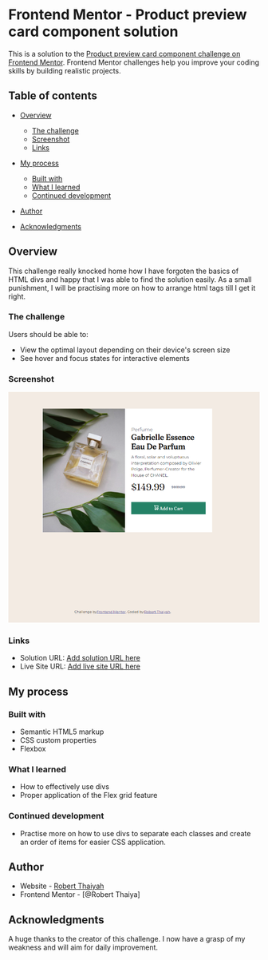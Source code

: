 # Frontend Mentor - Product preview card component solution

This is a solution to the [Product preview card component challenge on Frontend Mentor](https://www.frontendmentor.io/challenges/product-preview-card-component-GO7UmttRfa). Frontend Mentor challenges help you improve your coding skills by building realistic projects. 

## Table of contents

- [Overview](#overview)
  - [The challenge](#the-challenge)
  - [Screenshot](#screenshot)
  - [Links](#links)
- [My process](#my-process)
  - [Built with](#built-with)
  - [What I learned](#what-i-learned)
  - [Continued development](#continued-development)

- [Author](#author)
- [Acknowledgments](#acknowledgments)


## Overview
This challenge really knocked home how I have forgoten the basics of HTML divs and happy that I was able to find the solution easily.
As a small punishment, I will be practising more on how to arrange html tags till I get it right. 

### The challenge

Users should be able to:

- View the optimal layout depending on their device's screen size
- See hover and focus states for interactive elements

### Screenshot

![](./images/screenshot%20main.png)

### Links

- Solution URL: [Add solution URL here](https://github.com/Robert-Thaiyah/product-preview-card.git)
- Live Site URL: [Add live site URL here](https://your-live-site-url.com)

## My process

### Built with

- Semantic HTML5 markup
- CSS custom properties
- Flexbox

### What I learned
 - How to effectively use divs
 - Proper application of the Flex grid feature


### Continued development

- Practise more on how to use divs to separate each classes and create an order of items for easier CSS application.

## Author

- Website - [Robert Thaiyah](https://github.com/Robert-Thaiyah)
- Frontend Mentor - [@Robert Thaiya]

## Acknowledgments

A huge thanks to the creator of this challenge. I now have a grasp of my weakness and will aim for daily improvement.
